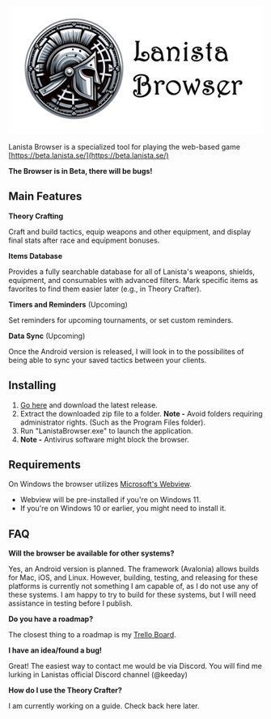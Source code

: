 
![Logo](https://raw.githubusercontent.com/keeday/LanistaBrowser/main/logo.png)




Lanista Browser is a specialized tool for playing the web-based game [https://beta.lanista.se/](https://beta.lanista.se/)

**The Browser is in Beta, there will be bugs!**

## Main Features

**Theory Crafting**

Craft and build tactics, equip weapons and other equipment, and display final stats after race and equipment bonuses.

**Items Database** 

Provides a fully searchable database for all of Lanista's weapons, shields, equipment, and consumables with advanced filters. Mark specific items as favorites to find them easier later (e.g., in Theory Crafter).

**Timers and Reminders** (Upcoming)

Set reminders for upcoming tournaments, or set custom reminders.

**Data Sync** (Upcoming)

Once the Android version is released, I will look in to the possibilites of being able to sync your saved tactics between your clients.

## Installing

1. [Go here](https://github.com/keeday/LanistaBrowser/releases) and download the latest release.
2. Extract the downloaded zip file to a folder.  **Note -** Avoid folders requiring administrator rights. (Such as the Program Files folder).
3. Run "LanistaBrowser.exe" to launch the application.
4. **Note -** Antivirus software might block the browser.

## Requirements

On Windows the browser utilizes [Microsoft's Webview](https://learn.microsoft.com/en-us/microsoft-edge/webview2/).

* Webview will be pre-installed if you're on Windows 11.
* If you're on Windows 10 or earlier, you might need to install it.

## FAQ

**Will the browser be available for other systems?**

Yes, an Android version is planned. The framework (Avalonia) allows builds for Mac, iOS, and Linux. However, building, testing, and releasing for these platforms is currently not something I am capable of, as I do not use any of these systems. I am happy to try to build for these systems, but I will need assistance in testing before I publish.

**Do you have a roadmap?**

The closest thing to a roadmap is my [Trello Board](https://trello.com/platforms).

**I have an idea/found a bug!**

Great! The easiest way to contact me would be via Discord. You will find me lurking in Lanistas official Discord channel (@keeday)

**How do I use the Theory Crafter?**

I am currently working on a guide. Check back here later.
